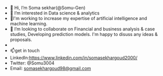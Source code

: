 - 👋 Hi, I’m Soma sekhar(@Somu-Gen)
- 👀 I’m interested in Data science & analytics
- 🌱I'm working to increase my expertise of artificial intelligence and machine learning.
- 💞️ I’m looking to collaborate on Financial and business analysis & case studies, Developing prediction models. I'm happy to disuss any ideas & proposals.
- 
- 📫get in touch
- LinkedIn:https://www.linkedin.com/in/somasekhargoud2000/
- Twitter: @Somu3004
- Email: somasekhargoud98@gmail.com

<!---
Somu-Gen/Somu-Gen is a ✨ special ✨ repository because its `README.md` (this file) appears on your GitHub profile.
You can click the Preview link to take a look at your changes.
--->
